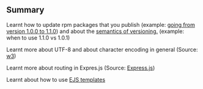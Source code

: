 ## Summary

Learnt how to update rpm packages that you publish (example: [going from version 1.0.0 to 1.1.0](https://docs.npmjs.com/updating-your-published-package-version-number)) and about the [semantics of versioning.](https://docs.npmjs.com/about-semantic-versioning) (example: when to use 1.1.0 vs 1.0.1)

Learnt more about UTF-8 and about character encoding in general (Source: [w3](https://www.w3.org/International/questions/qa-what-is-encoding.en))

Learnt more about routing in Expres.js (Source: [Express.js](http://expressjs.com/en/guide/routing.html))

Learnt about how to use [EJS templates](https://www.digitalocean.com/community/tutorials/how-to-use-ejs-to-template-your-node-application)